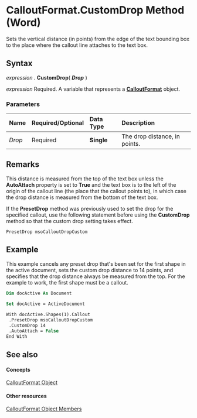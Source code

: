 
# CalloutFormat.CustomDrop Method (Word)

Sets the vertical distance (in points) from the edge of the text bounding box to the place where the callout line attaches to the text box.


## Syntax

 _expression_ . **CustomDrop**( **_Drop_** )

 _expression_ Required. A variable that represents a **[CalloutFormat](d54764e6-d761-582b-aa0a-baebd3a7cf6a.md)** object.


### Parameters



|**Name**|**Required/Optional**|**Data Type**|**Description**|
|:-----|:-----|:-----|:-----|
| _Drop_|Required| **Single**|The drop distance, in points.|

## Remarks

This distance is measured from the top of the text box unless the  **AutoAttach** property is set to **True** and the text box is to the left of the origin of the callout line (the place that the callout points to), in which case the drop distance is measured from the bottom of the text box.

If the  **PresetDrop** method was previously used to set the drop for the specified callout, use the following statement before using the **CustomDrop** method so that the custom drop setting takes effect.




```
PresetDrop msoCalloutDropCustom
```


## Example

This example cancels any preset drop that's been set for the first shape in the active document, sets the custom drop distance to 14 points, and specifies that the drop distance always be measured from the top. For the example to work, the first shape must be a callout.


```vb
Dim docActive As Document 
 
Set docActive = ActiveDocument 

```


```vb
With docActive.Shapes(1).Callout 
 .PresetDrop msoCalloutDropCustom 
 .CustomDrop 14 
 .AutoAttach = False 
End With
```


## See also


#### Concepts


[CalloutFormat Object](d54764e6-d761-582b-aa0a-baebd3a7cf6a.md)
#### Other resources


[CalloutFormat Object Members](2eb417ac-0935-6bd4-107a-df72b811aac7.md)
